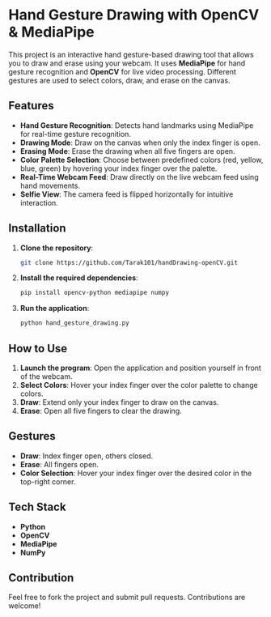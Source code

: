 # Hand Gesture Drawing with OpenCV & MediaPipe

This project is an interactive hand gesture-based drawing tool that allows you to draw and erase using your webcam. It uses **MediaPipe** for hand gesture recognition and **OpenCV** for live video processing. Different gestures are used to select colors, draw, and erase on the canvas.

## Features

- **Hand Gesture Recognition**: Detects hand landmarks using MediaPipe for real-time gesture recognition.
- **Drawing Mode**: Draw on the canvas when only the index finger is open.
- **Erasing Mode**: Erase the drawing when all five fingers are open.
- **Color Palette Selection**: Choose between predefined colors (red, yellow, blue, green) by hovering your index finger over the palette.
- **Real-Time Webcam Feed**: Draw directly on the live webcam feed using hand movements.
- **Selfie View**: The camera feed is flipped horizontally for intuitive interaction.

## Installation

1. **Clone the repository**:
   ```bash
   git clone https://github.com/Tarak101/handDrawing-openCV.git
   ```

2. **Install the required dependencies**:
   ```bash
   pip install opencv-python mediapipe numpy
   ```

3. **Run the application**:
   ```bash
   python hand_gesture_drawing.py
   ```

## How to Use

1. **Launch the program**: Open the application and position yourself in front of the webcam.
2. **Select Colors**: Hover your index finger over the color palette to change colors.
3. **Draw**: Extend only your index finger to draw on the canvas.
4. **Erase**: Open all five fingers to clear the drawing.

## Gestures

- **Draw**: Index finger open, others closed.
- **Erase**: All fingers open.
- **Color Selection**: Hover your index finger over the desired color in the top-right corner.

## Tech Stack

- **Python**
- **OpenCV**
- **MediaPipe**
- **NumPy**

## Contribution

Feel free to fork the project and submit pull requests. Contributions are welcome!
